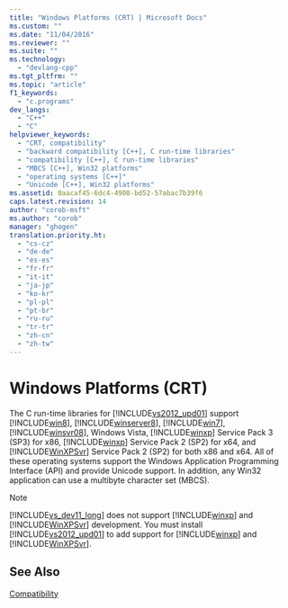 ```yaml
---
title: "Windows Platforms (CRT) | Microsoft Docs"
ms.custom: ""
ms.date: "11/04/2016"
ms.reviewer: ""
ms.suite: ""
ms.technology: 
  - "devlang-cpp"
ms.tgt_pltfrm: ""
ms.topic: "article"
f1_keywords: 
  - "c.programs"
dev_langs: 
  - "C++"
  - "C"
helpviewer_keywords: 
  - "CRT, compatibility"
  - "backward compatibility [C++], C run-time libraries"
  - "compatibility [C++], C run-time libraries"
  - "MBCS [C++], Win32 platforms"
  - "operating systems [C++]"
  - "Unicode [C++], Win32 platforms"
ms.assetid: 0aacaf45-6dc4-4908-bd52-57abac7b39f6
caps.latest.revision: 14
author: "corob-msft"
ms.author: "corob"
manager: "ghogen"
translation.priority.ht: 
  - "cs-cz"
  - "de-de"
  - "es-es"
  - "fr-fr"
  - "it-it"
  - "ja-jp"
  - "ko-kr"
  - "pl-pl"
  - "pt-br"
  - "ru-ru"
  - "tr-tr"
  - "zh-cn"
  - "zh-tw"
---
```

# Windows Platforms (CRT)
The C run-time libraries for [!INCLUDE[vs2012_upd01](../c-runtime-library/includes/vs2012_upd01_md.md)] support [!INCLUDE[win8](../build/reference/includes/win8_md.md)], [!INCLUDE[winserver8](../build/reference/includes/winserver8_md.md)], [!INCLUDE[win7](../build/includes/win7_md.md)], [!INCLUDE[winsvr08](../build/reference/includes/winsvr08_md.md)], Windows Vista, [!INCLUDE[winxp](../build/includes/winxp_md.md)] Service Pack 3 (SP3) for x86, [!INCLUDE[winxp](../build/includes/winxp_md.md)] Service Pack 2 (SP2) for x64, and [!INCLUDE[WinXPSvr](../build/includes/winxpsvr_md.md)] Service Pack 2 (SP2) for both x86 and x64. All of these operating systems support the Windows Application Programming Interface (API) and provide Unicode support. In addition, any Win32 application can use a multibyte character set (MBCS).  
  
> [!NOTE]
>  [!INCLUDE[vs_dev11_long](../build/includes/vs_dev11_long_md.md)] does not support [!INCLUDE[winxp](../build/includes/winxp_md.md)] and [!INCLUDE[WinXPSvr](../build/includes/winxpsvr_md.md)] development. You must install [!INCLUDE[vs2012_upd01](../c-runtime-library/includes/vs2012_upd01_md.md)] to add support for [!INCLUDE[winxp](../build/includes/winxp_md.md)] and [!INCLUDE[WinXPSvr](../build/includes/winxpsvr_md.md)].  
  
## See Also  
 [Compatibility](../c-runtime-library/compatibility.md)